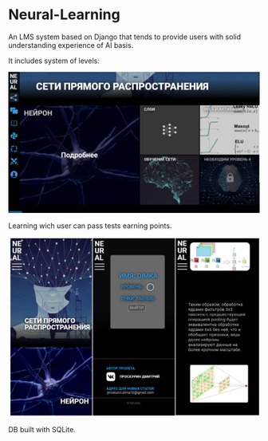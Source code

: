 # Neural-Learning
An LMS system based on Django that tends to provide users with solid understanding experience of AI basis.


It includes system of levels:

![desktop_interface](https://github.com/Ohlomonchick/Neural-Learning/blob/main/media/gitimages/desktop_int.png?raw=true)

Learning wich user can pass tests earning points.

![mobile_interface](https://github.com/Ohlomonchick/Neural-Learning/blob/main/media/gitimages/mobile_int.png?raw=true)



DB built with SQLite.
